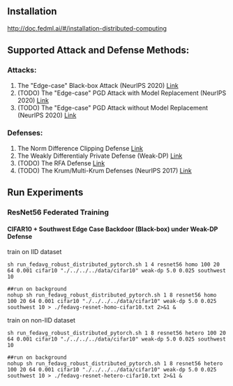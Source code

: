 ## Installation
http://doc.fedml.ai/#/installation-distributed-computing

## Supported Attack and Defense Methods:
### Attacks:
1. The "Edge-case" Black-box Attack (NeurIPS 2020) [Link](https://arxiv.org/abs/2007.05084)
2. (TODO) The "Edge-case" PGD Attack with Model Replacement (NeurIPS 2020) [Link](https://arxiv.org/abs/2007.05084)
3. (TODO) The "Edge-case" PGD Attack without Model Replacement (NeurIPS 2020) [Link](https://arxiv.org/abs/2007.05084)

### Defenses:
1. The Norm Difference Clipping Defense [Link](https://arxiv.org/abs/1911.07963)
2. The Weakly Differentialy Private Defense (Weak-DP) [Link](https://arxiv.org/abs/1911.07963)
3. (TODO) The RFA Defense [Link](https://arxiv.org/abs/1912.13445)
4. (TODO) The Krum/Multi-Krum Defenses (NeurIPS 2017) [Link](https://papers.nips.cc/paper/6617-machine-learning-with-adversaries-byzantine-tolerant-gradient-descent)

## Run Experiments

### ResNet56 Federated Training

#### CIFAR10 + Southwest Edge Case Backdoor (Black-box) under Weak-DP Defense
train on IID dataset 
```
sh run_fedavg_robust_distributed_pytorch.sh 1 4 resnet56 homo 100 20 64 0.001 cifar10 "./../../../data/cifar10" weak-dp 5.0 0.025 southwest 10

##run on background
nohup sh run_fedavg_robust_distributed_pytorch.sh 1 8 resnet56 homo 100 20 64 0.001 cifar10 "./../../../data/cifar10" weak-dp 5.0 0.025 southwest 10 > ./fedavg-resnet-homo-cifar10.txt 2>&1 &
```

train on non-IID dataset
```
sh run_fedavg_robust_distributed_pytorch.sh 1 8 resnet56 hetero 100 20 64 0.001 cifar10 "./../../../data/cifar10" weak-dp 5.0 0.025 southwest 10

##run on background
nohup sh run_fedavg_robust_distributed_pytorch.sh 1 8 resnet56 hetero 100 20 64 0.001 cifar10 "./../../../data/cifar10" weak-dp 5.0 0.025 southwest 10 > ./fedavg-resnet-hetero-cifar10.txt 2>&1 &
```